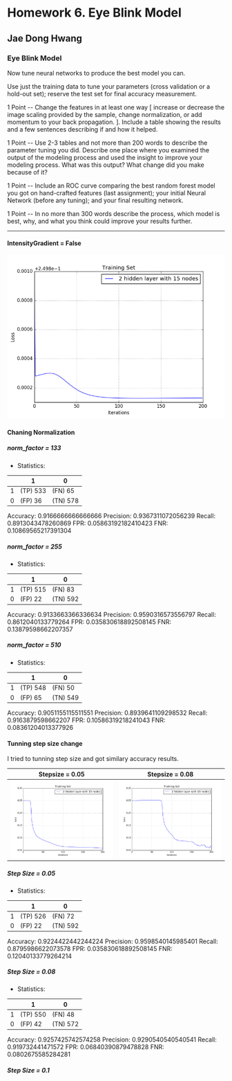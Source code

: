 # Homework 6. Eye Blink Model

## Jae Dong Hwang

### Eye Blink Model

Now tune neural networks to produce the best model you can.

Use just the training data to tune your parameters (cross validation or a hold-out set); reserve the test set for final accuracy measurement.

1 Point -- Change the features in at least one way [ increase or decrease the image scaling provided by the sample, change normalization, or add momentum to your back propagation. ]. Include a table showing the results and a few sentences describing if and how it helped.

1 Point -- Use 2-3 tables and not more than 200 words to describe the parameter tuning you did. Describe one place where you examined the output of the modeling process and used the insight to improve your modeling process. What was this output? What change did you make because of it?

1 Point -- Include an ROC curve comparing the best random forest model you got on hand-crafted features (last assignment); your initial Neural Network (before any tuning); and your final resulting network.

1 Point -- In no more than 300 words describe the process, which model is best, why, and what you think could improve your results further.

***
#### IntensityGradient = False
![prob2_training_loss_case_2_15_wo_intensites](prob2_training_loss_case_2_15_wo_intensites.png)

#### Chaning Normalization

##### norm_factor = 133

* Statistics: 

|     | 1        | 0        |
| --- | -------- | -------- |
| 1   | (TP) 533 | (FN) 65  |
| 0   | (FP) 36  | (TN) 578 |
Accuracy: 0.9166666666666666
Precision: 0.9367311072056239
Recall: 0.8913043478260869
FPR: 0.05863192182410423
FNR: 0.10869565217391304

##### norm_factor = 255

* Statistics: 

|     | 1        | 0        |
| --- | -------- | -------- |
| 1   | (TP) 515 | (FN) 83  |
| 0   | (FP) 22  | (TN) 592 |
Accuracy: 0.9133663366336634
Precision: 0.9590316573556797
Recall: 0.8612040133779264
FPR: 0.035830618892508145
FNR: 0.13879598662207357

##### norm_factor = 510

* Statistics: 

|     | 1        | 0        |
| --- | -------- | -------- |
| 1   | (TP) 548 | (FN) 50  |
| 0   | (FP) 65  | (TN) 549 |
Accuracy: 0.9051155115511551
Precision: 0.8939641109298532
Recall: 0.9163879598662207
FPR: 0.10586319218241043
FNR: 0.08361204013377926

#### Tunning step size change

I tried to tunning step size and got similary accuracy results.

| Stepsize = 0.05 | Stepsize = 0.08 |
|-|-|
|![prob2_training_loss_case_2_15_255.0_ss0.05](prob2_training_loss_case_2_15_255.0_ss0.05.png) |![prob2_training_loss_case_2_15_255.0_ss0.08](prob2_training_loss_case_2_15_255.0_ss0.08.png) |

##### Step Size = 0.05

* Statistics: 

|     | 1        | 0        |
| --- | -------- | -------- |
| 1   | (TP) 526 | (FN) 72  |
| 0   | (FP) 22  | (TN) 592 |
Accuracy: 0.9224422442244224
Precision: 0.9598540145985401
Recall: 0.8795986622073578
FPR: 0.035830618892508145
FNR: 0.12040133779264214

##### Step Size = 0.08

* Statistics: 

|     | 1        | 0        |
| --- | -------- | -------- |
| 1   | (TP) 550 | (FN) 48  |
| 0   | (FP) 42  | (TN) 572 |
Accuracy: 0.9257425742574258
Precision: 0.9290540540540541
Recall: 0.919732441471572
FPR: 0.06840390879478828
FNR: 0.0802675585284281

##### Step Size = 0.1

